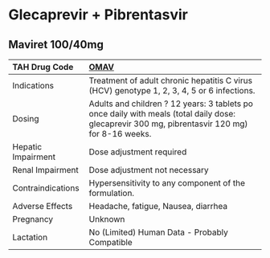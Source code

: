 # Glecaprevir + Pibrentasvir

## Maviret 100/40mg

| TAH Drug Code      | [**OMAV**](https://www.tahsda.org.tw/drugs/hissearch.php?drug_code=OMAV)                                                                       |
|:-------------------|:-----------------------------------------------------------------------------------------------------------------------------------------------|
| Indications        | Treatment of adult chronic hepatitis C virus (HCV) genotype 1, 2, 3, 4, 5 or 6 infections.                                                     |
| Dosing             | Adults and children ? 12 years: 3 tablets po once daily with meals (total daily dose: glecaprevir 300 mg, pibrentasvir 120 mg) for 8-16 weeks. |
| Hepatic Impairment | Dose adjustment required                                                                                                                       |
| Renal Impairment   | Dose adjustment not necessary                                                                                                                  |
| Contraindications  | Hypersensitivity to any component of the formulation.                                                                                          |
| Adverse Effects    | Headache, fatigue, Nausea, diarrhea                                                                                                            |
| Pregnancy          | Unknown                                                                                                                                        |
| Lactation          | No (Limited) Human Data - Probably Compatible                                                                                                  |

